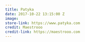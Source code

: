 ```yaml
---
title: Patyka
date: 2017-10-22 13:15:00 Z
image: 
store-link: https://www.patyka.com
credit: Maestrooo
credit-link: https://maestrooo.com
---
```


